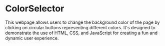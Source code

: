 # ColorSelector
This webpage allows users to change the background color of the page by clicking on circular buttons representing different colors. It's designed to demonstrate the use of HTML, CSS, and JavaScript for creating a fun and dynamic user experience.
